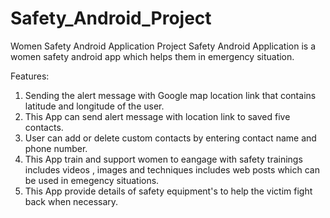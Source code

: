 # Safety_Android_Project
Women Safety Android Application Project
Safety Android Application is a women safety android app which helps them in emergency situation.

Features:
1. Sending the alert message with Google map location link that contains latitude and longitude of the user.
2. This App can send alert message with location link to saved five contacts.
3. User can add or delete custom contacts by entering contact name and phone number.
4. This App train and support women to eangage with safety trainings includes videos , images and techniques includes web posts which can be used in emegency situations.
5. This App provide details of safety equipment's to help the victim fight back when necessary.
